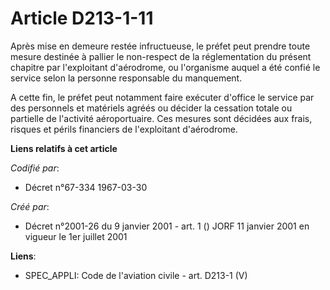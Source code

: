 # Article D213-1-11

Après mise en demeure restée infructueuse, le préfet peut prendre toute mesure destinée à pallier le non-respect de la
réglementation du présent chapitre par l'exploitant d'aérodrome, ou l'organisme auquel a été confié le service selon la
personne responsable du manquement.

A cette fin, le préfet peut notamment faire exécuter d'office le service par des personnels et matériels agréés ou décider la
cessation totale ou partielle de l'activité aéroportuaire. Ces mesures sont décidées aux frais, risques et périls financiers
de l'exploitant d'aérodrome.

**Liens relatifs à cet article**

_Codifié par_:

  - Décret n°67-334 1967-03-30

_Créé par_:

  - Décret n°2001-26 du 9 janvier 2001 - art. 1 () JORF 11 janvier 2001 en vigueur le 1er juillet 2001

**Liens**:

  - SPEC_APPLI: Code de l'aviation civile - art. D213-1 (V)
